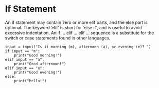 # If Statement

An if statement may contain zero or more elif parts, and the else part is optional. The keyword ‘elif‘ is short for ‘else if’, and is useful to avoid excessive indentation. An if ... elif ... elif ... sequence is a substitute for the switch or case statements found in other languages.

```
input = input("Is it morning (m), afternoon (a), or evening (e)? ")
if input == "m":
    print("Good morning!")
elif input == "a":
    print("Good afternoon!")
elif input == "e":
    print("Good evening!")
else:
    print("Hello!")
```



